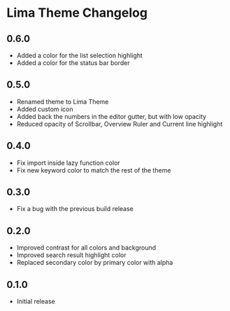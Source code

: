 # Lima Theme Changelog

## 0.6.0

- Added a color for the list selection highlight
- Added a color for the status bar border

## 0.5.0

- Renamed theme to Lima Theme
- Added custom icon
- Added back the numbers in the editor gutter, but with low opacity
- Reduced opacity of Scrollbar, Overview Ruler and Current line highlight

## 0.4.0

- Fix import inside lazy function color
- Fix new keyword color to match the rest of the theme

## 0.3.0

- Fix a bug with the previous build release

## 0.2.0

- Improved contrast for all colors and background
- Improved search result highlight color
- Replaced secondary color by primary color with alpha

## 0.1.0

- Initial release
